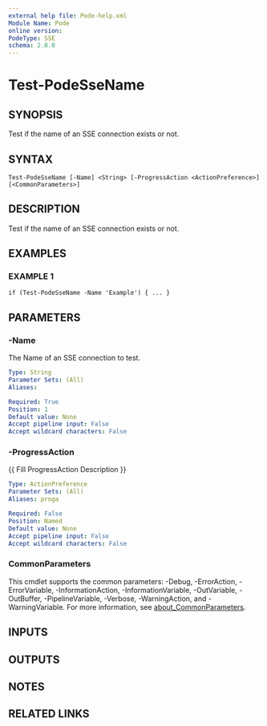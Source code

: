 ```yaml
---
external help file: Pode-help.xml
Module Name: Pode
online version:
PodeType: SSE
schema: 2.0.0
---
```


# Test-PodeSseName

## SYNOPSIS
Test if the name of an SSE connection exists or not.

## SYNTAX

```
Test-PodeSseName [-Name] <String> [-ProgressAction <ActionPreference>] [<CommonParameters>]
```

## DESCRIPTION
Test if the name of an SSE connection exists or not.

## EXAMPLES

### EXAMPLE 1
```
if (Test-PodeSseName -Name 'Example') { ... }
```

## PARAMETERS

### -Name
The Name of an SSE connection to test.

```yaml
Type: String
Parameter Sets: (All)
Aliases:

Required: True
Position: 1
Default value: None
Accept pipeline input: False
Accept wildcard characters: False
```

### -ProgressAction
{{ Fill ProgressAction Description }}

```yaml
Type: ActionPreference
Parameter Sets: (All)
Aliases: proga

Required: False
Position: Named
Default value: None
Accept pipeline input: False
Accept wildcard characters: False
```

### CommonParameters
This cmdlet supports the common parameters: -Debug, -ErrorAction, -ErrorVariable, -InformationAction, -InformationVariable, -OutVariable, -OutBuffer, -PipelineVariable, -Verbose, -WarningAction, and -WarningVariable. For more information, see [about_CommonParameters](http://go.microsoft.com/fwlink/?LinkID=113216).

## INPUTS

## OUTPUTS

## NOTES

## RELATED LINKS
